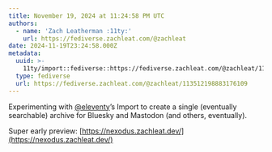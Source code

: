 ```yaml
---
title: November 19, 2024 at 11:24:58 PM UTC
authors:
  - name: 'Zach Leatherman :11ty:'
    url: https://fediverse.zachleat.com/@zachleat
date: 2024-11-19T23:24:58.000Z
metadata:
  uuid: >-
    11ty/import::fediverse::https://fediverse.zachleat.com/@zachleat/113512198883176109
  type: fediverse
  url: https://fediverse.zachleat.com/@zachleat/113512198883176109
---
```

Experimenting with [@eleventy](https://fosstodon.org/@eleventy)’s Import to create a single (eventually searchable) archive for Bluesky and Mastodon (and others, eventually).

Super early preview: [https://nexodus.zachleat.dev/](https://nexodus.zachleat.dev/)